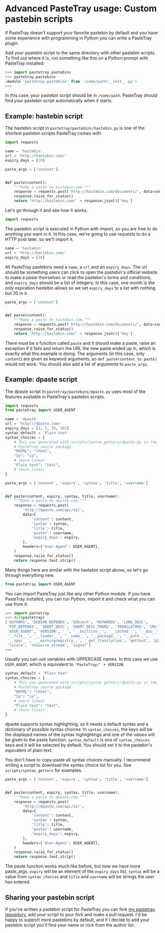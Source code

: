 # Advanced PasteTray usage: Custom pastebin scripts

If PasteTray doesn't support your favorite pastebin by default and you
have some experience with programming in Python you can write a
PasteTray plugin.

Add your pastebin script to the same directory with other pastebin
scripts. To find out where it is, run something like this on a Python
prompt with PasteTray installed:

```py
>>> import pastetray.pastebins
>>> pastetray.pastebins
<module 'pastetray.pastebins' from '/some/path/__init__.py'>
>>> 
```

In this case, your pastebin script should be in `/some/path`. PasteTray
should find your pastebin script automatically when it starts.

## Example: hastebin script

The hastebin script in `pastetray/pastebins/hastebin.py` is one of the
shortest pastebin scripts PasteTray comes with.

```py
import requests

name = 'hastebin'
url = 'http://hastebin.com/'
expiry_days = [30]

paste_args = ['content']


def paste(content):
    """Make a paste to hastebin.com."""
    response = requests.post('http://hastebin.com/documents/', data=content)
    response.raise_for_status()
    return 'http://hastebin.com/' + response.json()['key']
```

Let's go through it and see how it works.

```py
import requests
```

The pastebin script is executed in Python with import, so you are free
to do anything you want in it. In this case, we're going to use requests
to do a HTTP post later, so we'll import it.

```py
name = 'hastebin'
url = 'http://hastebin.com/'
expiry_days = [30]
```

All PasteTray pastebins need a `name`, a `url` and an `expiry_days`. The
url should be something users can click to open the pastebin's official
website to make a paste theirselves or read the pastebin's terms and
conditions, and `expiry_days` should be a list of integers. In this
case, one month is the only expiration hastebin allows so we set
`expiry_days` to a list with nothing but 30 in it.

```py
paste_args = ['content']


def paste(content):
    """Make a paste to hastebin.com."""
    response = requests.post('http://hastebin.com/documents/', data=content)
    response.raise_for_status()
    return 'http://hastebin.com/' + response.json()['key']
```

There must be a function called `paste` and it should make a paste,
raise an exception if it fails and return the URL the new paste ended up
in, which is exactly what this example is doing. The arguments (in this
case, only `content`) are given as keyword arguments, so
`def paste(content_to_paste)` would not work. You should also add a list
of arguments to `paste_args`.

## Example: dpaste script

The dpaste script in `pastetray/pastebins/dpaste.py` uses most of the
features available in PasteTray's pastebin scripts.

```py
import requests
from pastetray import USER_AGENT

name = 'dpaste'
url = 'http://dpaste.com/'
expiry_days = [1, 7, 30, 365]
syntax_default = 'Plain text'
syntax_choices = {
    # This was generated with scripts/syntax_getters/dpaste.py in the
    # PasteTray source package.
    "RHTML": "rhtml",
    "Io": "io",
    # (more lines)
    "Plain text": "text",
    # (more lines)
}

paste_args = ['content', 'expiry', 'syntax', 'title', 'username']


def paste(content, expiry, syntax, title, username):
    """Make a paste to dpaste.com."""
    response = requests.post(
        'http://dpaste.com/api/v2/',
        data={
            'content': content,
            'syntax': syntax,
            'title': title,
            'poster': username,
            'expiry_days': expiry,
        },
        headers={'User-Agent': USER_AGENT},
    )
    response.raise_for_status()
    return response.text.strip()
```

Many things here are similar with the hastebin script above, so let's go
through everything new.

```py
from pastetray import USER_AGENT
```

You can import PasteTray just like any other Python module. If you have
PasteTray installed, you can run Python, import it and check what you
can use from it:

```py
>>> import pastetray
>>> dir(pastetray)
['AUTHORS', 'DEBIAN_DEPENDS', 'GObject', 'KEYWORDS', 'LONG_DESC',
 'PIP_DEPENDS', 'SHORT_DESC', 'SHORT_DESC_TRANS', 'TRANSLATORS', 'URL',
 'USER_AGENT', 'VERSION', '_', '__builtins__', '__cached__', '__doc__',
 '__file__', '__loader__', '__name__', '__package__', '__path__',
 '__spec__', '__warningregistry__', '_get_translation', 'gettext', 'gi',
 'locale', 'resource_stream', 'signal']
>>> 
```

Usually you can use variables with UPPERCASE names. In this case we use
`USER_AGENT`, which is equivalent to `'PasteTray/' + VERSION`.

```py
syntax_default = 'Plain text'
syntax_choices = {
    # This was generated with scripts/syntax_getters/dpaste.py in the
    # PasteTray source package.
    "RHTML": "rhtml",
    "Io": "io",
    # (more lines)
    "Plain text": "text",
    # (more lines)
}
```

dpaste supports syntax highlighting, so it needs a default syntax and a
dictionary of possible syntax choices. In `syntax_choices`, the keys
will be the displayed names of the syntax highlightings and one of the
values will be given to the paste function. `syntax_default` is one of
`syntax_choices` keys and it will be selected by default. You should set
it to the pastebin's equivalent of plain text.

You don't have to copy-paste all syntax choices manually. I recommend
writing a script to download the syntax choice list for you. See
`scripts/syntax_getters` for examples.

```py
paste_args = ['content', 'expiry', 'syntax', 'title', 'username']


def paste(content, expiry, syntax, title, username):
    """Make a paste to dpaste.com."""
    response = requests.post(
        'http://dpaste.com/api/v2/',
        data={
            'content': content,
            'syntax': syntax,
            'title': title,
            'poster': username,
            'expiry_days': expiry,
        },
        headers={'User-Agent': USER_AGENT},
    )
    response.raise_for_status()
    return response.text.strip()
```

The paste function works much like before, but now we have more
paste_args. `expiry` will be an element of the `expiry_days` list,
`syntax` will be a value from `syntax_choices` and `title` and
`username` will be strings the user has entered.

## Sharing your pastebin script

If you've written a pastebin script for PasteTray you can fork
[my pastetray repository](https://github.com/Akuli/pastetray), add your
script to your fork and make a pull request. I'd be happy to support
more pastebins by default, and if I decide to add your pastebin script
you'll find your name or nick from the author list.
